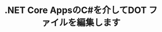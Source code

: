 ---
############################# Static ############################
layout: "auto-gen-gist"
draft: false
path: "ja/redaction/net/text/dot"
otherformats: CSV DOC DOCM DOCX DOTM DOTX PDF POT POTM PPS PPSM PPSX PPT PPTM PPTX RTF XLS XLSM XLSX XLT XLTM XLTX  

############################# Head ############################
head_title: ".NETCoreを介してドキュメントから機密情報を編集する"
head_description: "さまざまな形式のドキュメントに正確なフレーズまたは正規表現を使用してテキスト編集を適用する"

############################# Header ############################
title: ".NET Core AppsのC#を介してDOT ファイルを編集します"
description: "OfficeとOpenOfficeのドキュメント、スプレッドシート、プレゼンテーションのテキストを検索して置換し、Windows、Linux、macOSでは DOT"

################### SubMenu/Download Button #####################
button:
    enable: true

############################# About ############################
about:
    enable: true
    title: ".NETAPIのドキュメント編集"
    content: |
        メタデータの変更やコメントの削除など、PDF、Word、Excel、PowerPointのドキュメントや画像から機密情報や分類された情報を編集するための、フォーマットに依存しない単一のインターフェイス。 GroupDocs.Redactionツールを使用すると、テキストを編集して編集したドキュメントをPDFに保存し、すべてのページをラスターイメージに変換したり、ドキュメントを元の形式のままにしてさらに編集したりできます。

############################# Steps ############################
steps:
    enable: true
    block:
    - title_left: "DOTからC#経由で正確なテキストを編集"
      content_left: |
        [GroupDocs.Redaction](/redaction/net/) を使用すると、.NET開発者はいくつかの簡単な手順でDOTファイル編集機能を簡単に追加できます。 

        * [Redactor](https://apireference.groupdocs.com/redaction/net/groupdocs.redaction/redactor) クラスのインスタンスを作成し、DOTファイルをロードします 
        * [ExactPhraseRedaction](https://apireference.groupdocs.com/redaction/net/groupdocs.redaction.redactions/exactphraseredaction) クラスのインスタンスを作成して、テキストを検索して置換します
        * ExactPhraseRedactionのオブジェクトを使用して[Redactor.Apply](https://apireference.groupdocs.com/redaction/net/groupdocs.redaction/redactor/methods/apply/index) メソッドを呼び出します

      title_right: "RedactionAPIの使用を開始する"
      content_right: |
        コマンドラインから```nuget install GroupDocs.Redaction```としてインストールするか、VisualStudioのPackageManagerコンソールから```Install-PackageGroupDocs.Redaction```を使用してインストールします。
        または、[ダウンロード](https://downloads.groupdocs.com/redaction/net) からオフラインMSIインストーラーまたはDLLをZIPファイルで取得し、プロジェクトで手動で参照します。

      gisthash: "6270f4af5c2fdfae30c6b28a4fd150a6"
      gistfile: "ExactPhraseRedaction.cs"
      
    - title_left: "システム要求"
      content_left: |
        GroupDocs.Redaction for .NET APIは、すべての主要なプラットフォームとオペレーティングシステムでサポートされています。 完全なシステム要件ガイドについては、[システム要件](https://docs.groupdocs.com/redaction/net/system-requirements/) にアクセスしてください。以下のコードを実行する前に、次の前提条件がインストールされていることを確認してください。 システム：
        * オペレーティングシステム：Microsoft Windows、Linux、MacOS
        * 開発環境：Visual Studio、Xamarin、MonoDevelopなど
        * フレームワーク：.NETフレームワーク、.NET標準、.NETコア、モノラル
        * [NuGet](https://www.nuget.org/packages/GroupDocs.Redaction/) から最新バージョンのGroupDocs.Redaction.NETAPIを入手します。
        
      title_right: "GroupDocs.Redactionを使用する理由"
      content_right: |
        * ユーザーがカスタムドキュメント形式と編集の種類を追加できるようにする
        * 機密情報を削除するために追加のソフトウェアは必要ありません
        * ページ範囲レンダリングドキュメントをPDFとして設定する機能
        * さまざまな種類のメタデータを編集する簡単な方法：作成者名、バージョン、タイトル、件名、説明など
        * ドキュメント情報の抽出-ファイルタイプ、ページ数など。
        * 複数のデータ形式の完全サポート

############################# Demos ############################
demos:
    enable: true
############################# More Formats ############################
more_formats:
    enable: true

############################# Back to top ###############################
back_to_top:
    enable: true
---